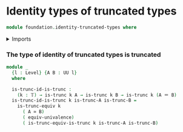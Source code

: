 # Identity types of truncated types

```agda
module foundation.identity-truncated-types where
```

<details><summary>Imports</summary>

```agda
open import foundation.dependent-products-truncated-types
open import foundation.univalence
open import foundation.universe-levels

open import foundation-core.equivalences
open import foundation-core.identity-types
open import foundation-core.truncated-types
open import foundation-core.truncation-levels
```

</details>

### The type of identity of truncated types is truncated

```agda
module _
  {l : Level} {A B : UU l}
  where

  is-trunc-id-is-trunc :
    (k : 𝕋) → is-trunc k A → is-trunc k B → is-trunc k (A ＝ B)
  is-trunc-id-is-trunc k is-trunc-A is-trunc-B =
    is-trunc-equiv k
      ( A ≃ B)
      ( equiv-univalence)
      ( is-trunc-equiv-is-trunc k is-trunc-A is-trunc-B)
```
